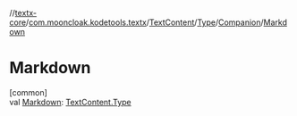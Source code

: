 //[textx-core](../../../../../index.md)/[com.mooncloak.kodetools.textx](../../../index.md)/[TextContent](../../index.md)/[Type](../index.md)/[Companion](index.md)/[Markdown](-markdown.md)

# Markdown

[common]\
val [Markdown](-markdown.md): [TextContent.Type](../index.md)
